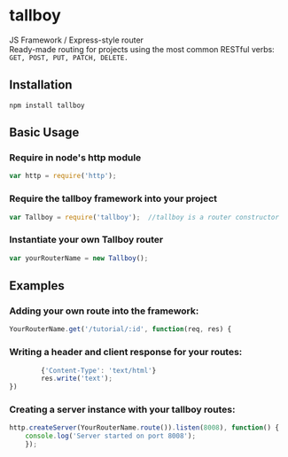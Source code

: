 # tallboy
JS Framework / Express-style router   
Ready-made routing for projects using the most common RESTful verbs:  
        ```GET, POST, PUT, PATCH, DELETE.```  

## Installation  
```shell
npm install tallboy
```

## Basic Usage  
### Require in node's http module  
```javascript
var http = require('http');  
```  
### Require the tallboy framework into your project  
```javascript
var Tallboy = require('tallboy');  //tallboy is a router constructor
```  
### Instantiate your own Tallboy router  
```javascript
var yourRouterName = new Tallboy();  
```  

## Examples  
### Adding your own route into the framework:  
```javascript
YourRouterName.get('/tutorial/:id', function(req, res) {  
```

### Writing a header and client response for your routes:  
```javascript
        {'Content-Type': 'text/html'}  
        res.write('text');  
})  
```
### Creating a server instance with your tallboy routes:   
```javascript
http.createServer(YourRouterName.route()).listen(8008), function() {  
    console.log('Server started on port 8008');  
    });
```
